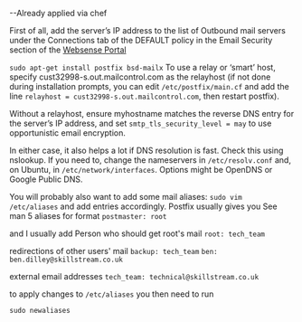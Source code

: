 --Already applied via chef

First of all, add the server’s IP address to the list of Outbound mail servers under the Connections tab of the DEFAULT policy in the Email Security section of the [Websense Portal](https://www.mailcontrol.com/portal/)

`sudo apt-get install postfix bsd-mailx`
To use a relay or ‘smart’ host, specify cust32998-s.out.mailcontrol.com as the relayhost (if not done during installation prompts, you can edit `/etc/postfix/main.cf` and add the line `relayhost = cust32998-s.out.mailcontrol.com`, then restart postfix).

Without a relayhost, ensure myhostname matches the reverse DNS entry for the server’s IP address, and set `smtp_tls_security_level = may` to use opportunistic email encryption.

In either case, it also helps a lot if DNS resolution is fast. Check this using nslookup. If you need to, change the nameservers in `/etc/resolv.conf` and, on Ubuntu, in `/etc/network/interfaces`. Options might be OpenDNS or Google Public DNS.

You will probably also want to add some mail aliases: 
`sudo vim /etc/aliases`
and add entries accordingly. Postfix usually gives you 
See man 5 aliases for format
`postmaster: root`

and I usually add
Person who should get root's mail
`root: tech_team`

redirections of other users' mail
`backup: tech_team`
`ben: ben.dilley@skillstream.co.uk`

external email addresses
`tech_team: technical@skillstream.co.uk`

to apply changes to `/etc/aliases` you then need to run

`sudo newaliases`